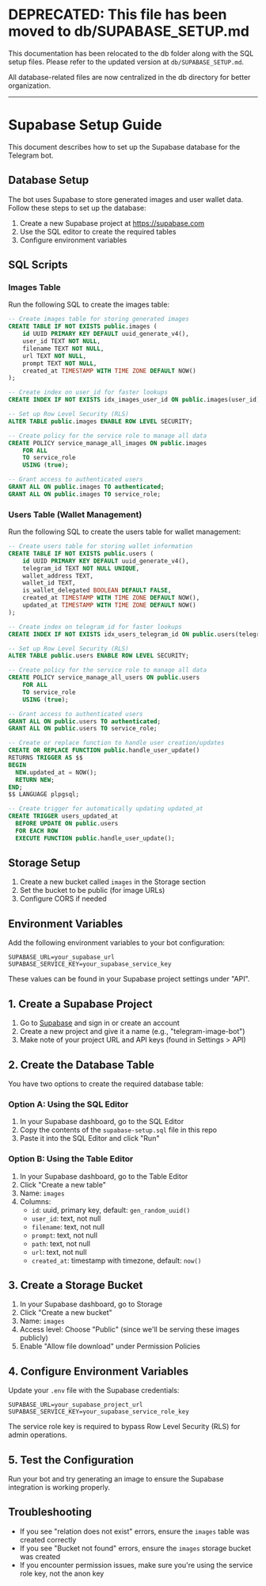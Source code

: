 # DEPRECATED: This file has been moved to db/SUPABASE_SETUP.md

This documentation has been relocated to the db folder along with the SQL setup files.
Please refer to the updated version at `db/SUPABASE_SETUP.md`.

All database-related files are now centralized in the db directory for better organization.

---

# Supabase Setup Guide

This document describes how to set up the Supabase database for the Telegram bot.

## Database Setup

The bot uses Supabase to store generated images and user wallet data. Follow these steps to set up the database:

1. Create a new Supabase project at https://supabase.com
2. Use the SQL editor to create the required tables
3. Configure environment variables

## SQL Scripts

### Images Table

Run the following SQL to create the images table:

```sql
-- Create images table for storing generated images
CREATE TABLE IF NOT EXISTS public.images (
    id UUID PRIMARY KEY DEFAULT uuid_generate_v4(),
    user_id TEXT NOT NULL,
    filename TEXT NOT NULL,
    url TEXT NOT NULL,
    prompt TEXT NOT NULL,
    created_at TIMESTAMP WITH TIME ZONE DEFAULT NOW()
);

-- Create index on user_id for faster lookups
CREATE INDEX IF NOT EXISTS idx_images_user_id ON public.images(user_id);

-- Set up Row Level Security (RLS)
ALTER TABLE public.images ENABLE ROW LEVEL SECURITY;

-- Create policy for the service role to manage all data
CREATE POLICY service_manage_all_images ON public.images 
    FOR ALL 
    TO service_role 
    USING (true);

-- Grant access to authenticated users
GRANT ALL ON public.images TO authenticated;
GRANT ALL ON public.images TO service_role;
```

### Users Table (Wallet Management)

Run the following SQL to create the users table for wallet management:

```sql
-- Create users table for storing wallet information
CREATE TABLE IF NOT EXISTS public.users (
    id UUID PRIMARY KEY DEFAULT uuid_generate_v4(),
    telegram_id TEXT NOT NULL UNIQUE,
    wallet_address TEXT,
    wallet_id TEXT,
    is_wallet_delegated BOOLEAN DEFAULT FALSE,
    created_at TIMESTAMP WITH TIME ZONE DEFAULT NOW(),
    updated_at TIMESTAMP WITH TIME ZONE DEFAULT NOW()
);

-- Create index on telegram_id for faster lookups
CREATE INDEX IF NOT EXISTS idx_users_telegram_id ON public.users(telegram_id);

-- Set up Row Level Security (RLS)
ALTER TABLE public.users ENABLE ROW LEVEL SECURITY;

-- Create policy for the service role to manage all data
CREATE POLICY service_manage_all_users ON public.users 
    FOR ALL 
    TO service_role 
    USING (true);

-- Grant access to authenticated users
GRANT ALL ON public.users TO authenticated;
GRANT ALL ON public.users TO service_role;

-- Create or replace function to handle user creation/updates
CREATE OR REPLACE FUNCTION public.handle_user_update()
RETURNS TRIGGER AS $$
BEGIN
  NEW.updated_at = NOW();
  RETURN NEW;
END;
$$ LANGUAGE plpgsql;

-- Create trigger for automatically updating updated_at
CREATE TRIGGER users_updated_at
  BEFORE UPDATE ON public.users
  FOR EACH ROW
  EXECUTE FUNCTION public.handle_user_update();
```

## Storage Setup

1. Create a new bucket called `images` in the Storage section
2. Set the bucket to be public (for image URLs)
3. Configure CORS if needed

## Environment Variables

Add the following environment variables to your bot configuration:

```
SUPABASE_URL=your_supabase_url
SUPABASE_SERVICE_KEY=your_supabase_service_key
```

These values can be found in your Supabase project settings under "API".

## 1. Create a Supabase Project

1. Go to [Supabase](https://supabase.com) and sign in or create an account
2. Create a new project and give it a name (e.g., "telegram-image-bot")
3. Make note of your project URL and API keys (found in Settings > API)

## 2. Create the Database Table

You have two options to create the required database table:

### Option A: Using the SQL Editor

1. In your Supabase dashboard, go to the SQL Editor
2. Copy the contents of the `supabase-setup.sql` file in this repo
3. Paste it into the SQL Editor and click "Run"

### Option B: Using the Table Editor

1. In your Supabase dashboard, go to the Table Editor
2. Click "Create a new table"
3. Name: `images`
4. Columns:
   - `id`: uuid, primary key, default: `gen_random_uuid()`
   - `user_id`: text, not null
   - `filename`: text, not null
   - `prompt`: text, not null
   - `path`: text, not null
   - `url`: text, not null
   - `created_at`: timestamp with timezone, default: `now()`

## 3. Create a Storage Bucket

1. In your Supabase dashboard, go to Storage
2. Click "Create a new bucket"
3. Name: `images`
4. Access level: Choose "Public" (since we'll be serving these images publicly)
5. Enable "Allow file download" under Permission Policies

## 4. Configure Environment Variables

Update your `.env` file with the Supabase credentials:

```
SUPABASE_URL=your_supabase_project_url
SUPABASE_SERVICE_KEY=your_supabase_service_role_key
```

The service role key is required to bypass Row Level Security (RLS) for admin operations.

## 5. Test the Configuration

Run your bot and try generating an image to ensure the Supabase integration is working properly.

## Troubleshooting

- If you see "relation does not exist" errors, ensure the `images` table was created correctly
- If you see "Bucket not found" errors, ensure the `images` storage bucket was created
- If you encounter permission issues, make sure you're using the service role key, not the anon key 